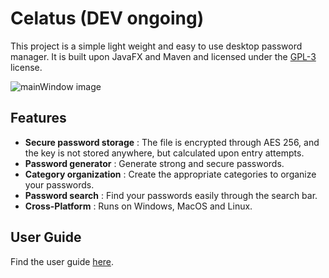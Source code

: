 # Celatus (DEV ongoing)
This project is a simple light weight and easy to use desktop password manager.
It is built upon JavaFX and Maven and licensed under the [GPL-3](LICENSE) license.

![mainWindow image](https://i.imgur.com/U1VTiqi.png)

## Features
- **Secure password storage** : The file is encrypted through AES 256, and the key is not stored anywhere, but calculated upon entry attempts.
- **Password generator** : Generate strong and secure passwords.
- **Category organization** : Create the appropriate categories to organize your passwords.
- **Password search** : Find your passwords easily through the search bar.
- **Cross-Platform** : Runs on Windows, MacOS and Linux.

## User Guide

Find the user guide [here](docs/User%20Guide.MD).


